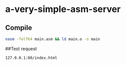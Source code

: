 # a-very-simple-asm-server
## Compile 
```bash
nasm -felf64 main.asm && ld main.o -o main
```
##Test request
```bash
127.0.0.1:80/index.html
```
